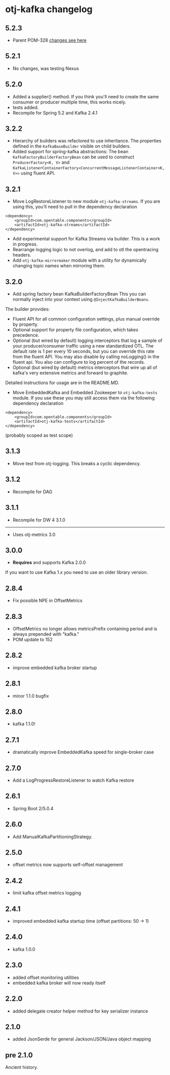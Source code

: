 otj-kafka changelog
===================

5.2.3
-----
* Parent POM-328 [changes see here]( https://github.com/opentable/otj-parent/blob/master/CHANGELOG.md#328)

5.2.1
----
* No changes, was testing Nexus

5.2.0
------
* Added a supplier() method. If you think you'll need to create the same consumer or producer
multiple time, this works nicely.
* tests added.
* Recompile for Spring 5.2 and Kafka 2.4.1

3.2.2
-----
* Hierarchy of builders was refactored to use inheritance. The properties defined in the `KafkaBaseBuilder` visible on child builders.
* Added support for spring-kafka abstractions:
The bean `KafkaFactoryBuilderFactoryBean` can be used to construct `ProducerFactory<K, V>` and `KafkaListenerContainerFactory<ConcurrentMessageListenerContainer<K, V>>` using fluent API.

3.2.1
-----
* Move LogRestoreListener to new module `otj-kafka-streams`. If you are using this, you'll need
to pull in the dependency declaration

```$xslt
<dependency>
    <groupId>com.opentable.components</groupId>
    <artifactId>otj-kafka-streams</artifactId>
</dependency>
```

* Add experimental support for Kafka Streams via builder. This is a work in progress.
* Rearrange logging logic to not overlog, and add to otl the opentracing headers.
* Add `otj-kafka-mirrormaker` module with a utility for dynamically changing topic names when mirroring them.

3.2.0
-----
* Add spring factory bean KafkaBuilderFactoryBean
 This you can normally inject into your context using `@InjectKafkaBuilderBeans`.

The builder provides:
* Fluent API for all common configuration settings, plus manual override by property.
* Optional support for property file configuration, which takes precedence.
* Optional (but wired by default) logging interceptors that log a sample of your producer/consumer
traffic using a new standardized OTL. The default rate is 1 per every 10 seconds, but you can
override this rate from the fluent API. You may also disable by calling noLogging() in the fluent api. You also can configure to log percent of the records.
* Optional (but wired by default) metrics interceptors that wire up all of kafka's very extensive metrics
and forward to graphite.

Detailed instructions for usage are in the README.MD.

* Move EmbeddedKafka and Embedded Zookeeper to `otj-kafka-tests` module. If you use these you may
still access them via the following dependency declaration

```$xslt
<dependency>
    <groupId>com.opentable.components</groupId>
    <artifactId>otj-kafka-tests</artifactId>
</dependency>
```

(probably scoped as test scope)

3.1.3
-----
* Move test from otj-logging. This breaks a cyclic dependency.

3.1.2
-----
* Recompile for DAG

3.1.1
-----
* Recompile for DW 4
3.1.0
-----
* Uses otj-metrics 3.0

3.0.0
-----
* **Requires** and supports Kafka 2.0.0

If you want to use Kafka 1.x you need to use an older library version.

2.8.4
-----
* Fix possible NPE in OffsetMetrics

2.8.3
-----
* OffsetMetrics no longer allows metricsPrefix containing period and is always prepended with "kafka."
* POM update to 152

2.8.2
-----

* improve embedded kafka broker startup

2.8.1
-----

* minor 1.1.0 bugfix

2.8.0
-----

* kafka 1.1.0!

2.7.1
-----

* dramatically improve EmbeddedKafka speed for single-broker case

2.7.0
-----

* Add a LogProgressRestoreListener to watch Kafka restore

2.6.1
-----
* Spring Boot 2/5.0.4

2.6.0
-----
* Add ManualKafkaPartitioningStrategy.

2.5.0
-----

* offset metrics now supports self-offset management

2.4.2
-----

* limit kafka offset metrics logging

2.4.1
-----

* improved embedded kafka startup time (offset partitions: 50 -> 1)

2.4.0
-----

* kafka 1.0.0

2.3.0
-----

* added offset monitoring utilities
* embedded kafka broker will now ready itself

2.2.0
-----

* added delegate creator helper method for key serializer instance

2.1.0
-----

* added JsonSerde for general Jackson/JSON/Java object mapping

pre 2.1.0
---------

Ancient history.
